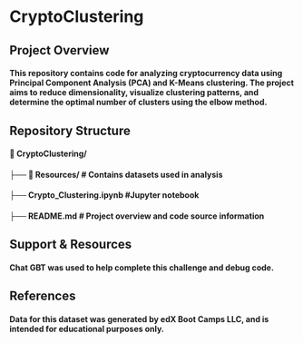 # CryptoClustering
## Project Overview

#### This repository contains code for analyzing cryptocurrency data using Principal Component Analysis (PCA) and K-Means clustering. The project aims to reduce dimensionality, visualize clustering patterns, and determine the optimal number of clusters using the elbow method.

## Repository Structure

#### 📁 CryptoClustering/
#### ├── 📁 Resources/           # Contains datasets used in analysis
#### ├── Crypto_Clustering.ipynb #Jupyter notebook
#### ├── README.md               # Project overview and code source information

## Support & Resources
#### Chat GBT was used to help complete this challenge and debug code. 

## References
#### Data for this dataset was generated by edX Boot Camps LLC, and is intended for educational purposes only.
